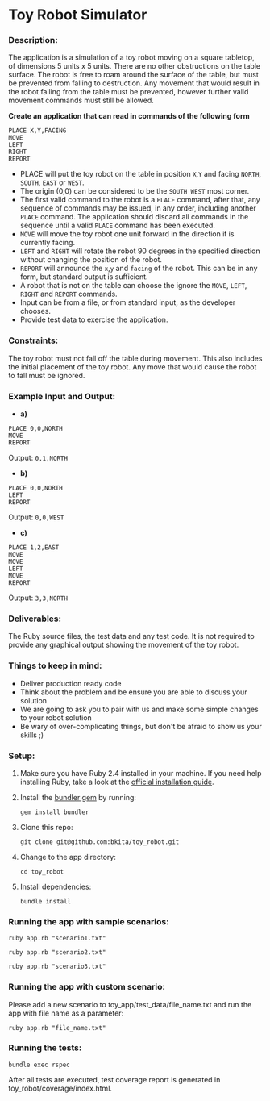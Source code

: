 # Toy Robot Simulator

### Description:
The application is a simulation of a toy robot moving on a square tabletop, of dimensions 5
units x 5 units. There are no other obstructions on the table surface. The robot is free to roam around the surface of the table, but must be prevented from falling to destruction. Any movement that would result in the robot falling from the table must be prevented, however further valid movement commands must still be allowed.

**Create an application that can read in commands of the following form**

```
PLACE X,Y,FACING
MOVE
LEFT
RIGHT
REPORT
```

- PLACE will put the toy robot on the table in position `X`,`Y` and facing `NORTH`, `SOUTH`, `EAST` or
`WEST`.
- The origin (0,0) can be considered to be the `SOUTH WEST` most corner.
- The first valid command to the robot is a `PLACE` command, after that, any sequence of
commands may be issued, in any order, including another `PLACE` command. The application
should discard all commands in the sequence until a valid `PLACE` command has been
executed.
- `MOVE` will move the toy robot one unit forward in the direction it is currently facing.
- `LEFT` and `RIGHT` will rotate the robot 90 degrees in the specified direction without changing
the position of the robot.
- `REPORT` will announce the `x`,`y` and `facing` of the robot. This can be in any form, but standard
output is sufficient.
- A robot that is not on the table can choose the ignore the `MOVE`, `LEFT`, `RIGHT` and `REPORT`
commands.
- Input can be from a file, or from standard input, as the developer chooses.
- Provide test data to exercise the application.

### Constraints:
The toy robot must not fall off the table during movement. This also includes the initial
placement of the toy robot.
Any move that would cause the robot to fall must be ignored.

### Example Input and Output:
- **a)**
```
PLACE 0,0,NORTH
MOVE
REPORT
```
Output: `0,1,NORTH`
- **b)**
```
PLACE 0,0,NORTH
LEFT
REPORT
```
Output: `0,0,WEST`
- **c)**
```
PLACE 1,2,EAST
MOVE
MOVE
LEFT
MOVE
REPORT
```
Output: `3,3,NORTH`

### Deliverables:
The Ruby source files, the test data and any test code.
It is not required to provide any graphical output showing the movement of the toy robot.

### Things to keep in mind:
* Deliver production ready code
* Think about the problem and be ensure you are able to discuss your solution
* We are going to ask you to pair with us and make some simple changes to your robot solution
* Be wary of over-complicating things, but don't be afraid to show us your skills ;)

### Setup:

1. Make sure you have Ruby 2.4 installed in your machine. If you need help installing Ruby, take a look at the [official installation guide](https://www.ruby-lang.org/en/documentation/installation/).

2. Install the [bundler gem](http://bundler.io/) by running:

    ```gem install bundler```

3. Clone this repo:

    ```git clone git@github.com:bkita/toy_robot.git```

4. Change to the app directory:

    ```cd toy_robot```

5. Install dependencies:

    ```bundle install```

### Running the app with sample scenarios:
```ruby app.rb "scenario1.txt"```

```ruby app.rb "scenario2.txt"```

```ruby app.rb "scenario3.txt"```

### Running the app with custom scenario:
Please add a new scenario to toy_app/test_data/file_name.txt
and run the app with file name as a parameter:

```ruby app.rb "file_name.txt"```

### Running the tests:
```bundle exec rspec```

After all tests are executed, test coverage report is generated in toy_robot/coverage/index.html.
